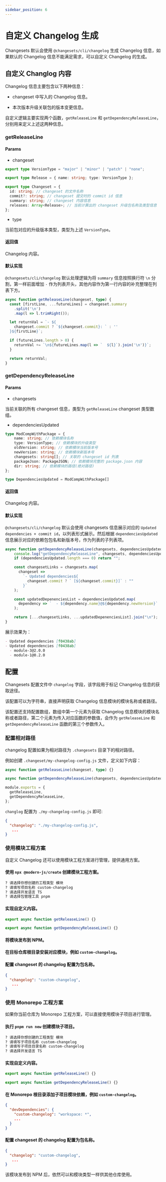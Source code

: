 ```yaml
---
sidebar_position: 6
---
```


# 自定义 Changelog 生成

Changesets 默认会使用 `@changesets/cli/changelog` 生成 Changelog 信息，如果默认的 Changelog 信息不能满足需求，可以自定义 Changelog 的生成。

## 自定义 Changlog 内容

Changelog 信息主要包含以下两种信息：

- changeset 中写入的 Changelog 信息。

- 本次版本升级关联包的版本变更信息。

自定义逻辑主要实现两个函数，`getReleaseLine` 和 `getDependencyReleaseLine`，分别用来定义上述这两种信息。

### getReleaseLine

#### Params

- changeset

```typescript
export type VersionType = "major" | "minor" | "patch" | "none";

export type Release = { name: string; type: VersionType };

export type Changeset = {
  id: string; // changeset 的文件名称
  commit?: string; // changeset 提交时的 commit id 信息
  summary: string; // changeset 内容信息
  releases: Array<Release>; // 当前计算出的 changeset 升级包名称及类型信息
};
```

- type

当前包对应的升级版本类型，类型为上述 `VersionType`。

#### 返回值

Changelog 内容。

#### 默认实现

`@changesets/cli/changelog` 默认处理逻辑为将 `summary` 信息按照换行符 `\n` 分割，第一样前面增加 `-` 作为列表开头，其他内容作为第一行内容的补充整理在列表下方。

```typescript
async function getReleaseLine(changeset, type) {
  const [firstLine, ...futureLines] = changeset.summary
    .split('\n')
    .map(l => l.trimRight());

  let returnVal = `- ${
    changeset.commit ? `${changeset.commit}: ` : ''
  }${firstLine}`;

  if (futureLines.length > 0) {
    returnVal += `\n${futureLines.map(l => `  ${l}`).join('\n')}`;
  }

  return returnVal;
}
```

### getDependencyReleaseLine

#### Params

- changesets

当前关联的所有 changeset 信息，类型为 `getReleaseLine` changeset 类型数组。

- dependenciesUpdated

```typescript
type ModCompWithPackage = {
    name: string; // 依赖模块名称
    type: VersionType; // 依赖模块的升级类型
    oldVersion: string; // 依赖模块当前版本号
    newVersion: string; // 依赖模块新版本号
    changesets: string[]; // 关联的 changeset id 列表
    packageJson: PackageJSON; // 依赖模块完整的 package.json 内容
    dir: string; // 依赖模块的路径(绝对路径)
};

type DependenciesUpdated = ModCompWithPackage[]
```

#### 返回值

Changelog 内容。

#### 默认实现

`@changesets/cli/changelog` 默认会使用 changesets 信息展示对应的 `Updated dependencies + commit id`，以列表形式展示。然后根据 `dependenciesUpdated` 信息展示对应的依赖包包名和新版本号，作为列表的子列表项。

```typescript
async function getDependencyReleaseLine(changesets, dependenciesUpdated) {
    console.log("getDependencyReleaseLine", changesets, dependenciesUpdated)
    if (dependenciesUpdated.length === 0) return "";

    const changesetLinks = changesets.map(
      changeset =>
        `- Updated dependencies${
          changeset.commit ? ` [${changeset.commit}]` : ""
        }`
    );

    const updatedDepenenciesList = dependenciesUpdated.map(
      dependency => `  - ${dependency.name}@${dependency.newVersion}`
    );

    return [...changesetLinks, ...updatedDepenenciesList].join("\n");
}
```

展示效果为：

```markdown
- Updated dependencies [f0438ab]
- Updated dependencies [f0438ab]
  - module-3@2.0.0
  - module-1@0.2.0
```

## 配置

Changesets 配置文件中 `changelog` 字段，该字段用于标记 Changelog 信息的获取途径。

该配置可以为字符串，直接声明获取 Changelog 信息模块的模块名称或者路径。

该配置还支持配置数组，数组中第一个元素为获取 Changelog 信息模块的模块名称或者路径，第二个元素为传入对应函数的参数值，会作为 `getReleaseLine` 和 `getDependencyReleaseLine` 函数的第三个参数传入。

### 配置相对路径

changelog 配置如果为相对路径为 `.changesets` 目录下的相对路径。

例如创建 `.changeset/my-changelog-config.js` 文件，定义如下内容：

```typescript title=".changeset/my-changelog-config.js"
async function getReleaseLine(changeset, type) {}

async function getDependencyReleaseLine(changesets, dependenciesUpdated) {}

module.exports = {
  getReleaseLine,
  getDependencyReleaseLine,
};

```

`changlog` 配置为 `./my-changelog-config.js` 即可:

```json title=".changesets/config.json"
{
  "changelog": "./my-changelog-config.js",
   ...
}
```

### 使用模块工程方案

自定义 Changelog 还可以使用模块工程方案进行管理，提供通用方案。

#### 使用 `npx @modern-js/create` 创建模块工程方案。

``` md
? 请选择你想创建的工程类型 模块
? 请填写项目名称 custom-changelog
? 请选择开发语言 TS
? 请选择包管理工具 pnpm
```

#### 实现自定义内容。

```typescript title="src/index.ts"
export async function getReleaseLine() {}

export async function getDependencyReleaseLine() {}
```

#### 将模块发布到 NPM。

#### 在目标仓库根目录安装对应模块，例如 `custom-changelog`。

#### 配置 changeset 的 changelog 配置为包名称。

```json title=".changesets/config.json"
{
  "changelog": "custom-changelog",
   ...
}
```

### 使用 Monorepo 工程方案

如果你当前仓库为 Monorepo 工程方案，可以直接使用模块子项目进行管理。

#### 执行 `pnpm run new` 创建模块子项目。

``` md
? 请选择你想创建的工程类型 模块
? 请填写子项目名称 custom-changelog
? 请填写子项目目录名称 custom-changelog
? 请选择开发语言 TS
```

#### 实现自定义内容。

```typescript title="src/index.ts"
export async function getReleaseLine() {}

export async function getDependencyReleaseLine() {}
```

#### 在 Monorepo 根目录添加子项目模块依赖，例如 `custom-changelog`。

```json title="package.json"
{
  "devDependencies": {
    "custom-changelog": "workspace: *",
    ...
  }
}
```

#### 配置 changeset 的 changelog 配置为包名称。

```json title=".changesets/config.json"
{
  "changelog": "custom-changelog",
   ...
}
```

该模块发布到 NPM 后，依然可以和模块类型一样供其他仓库使用。
